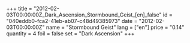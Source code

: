 +++
title = "2012-02-03T00:00:00Z_Dark_Ascension_Stormbound_Geist_[en]_false"
id = "040eddb0-fca2-41eb-ab07-c48d49385973"
date = "2012-02-03T00:00:00Z"
name = "Stormbound Geist"
lang = ["en"]
price = "0.14"
quantity = 4
foil = false
set = "Dark Ascension"
+++
